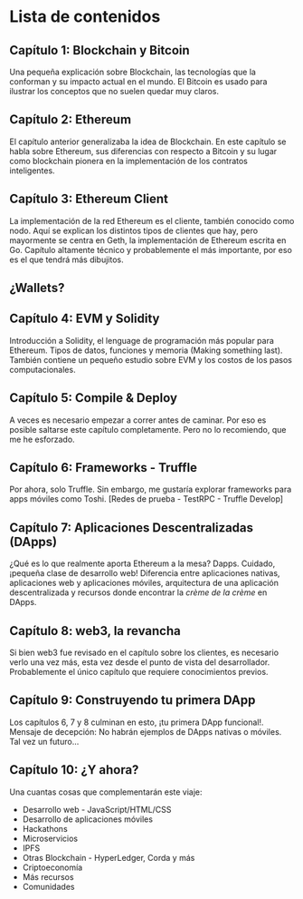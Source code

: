# Lista de contenidos

## Capítulo 1: Blockchain y Bitcoin

Una pequeña explicación sobre Blockchain, las tecnologías que la conforman y su impacto actual en el mundo. El Bitcoin es usado para ilustrar los conceptos que no suelen quedar muy claros.

## Capítulo 2: Ethereum

El capítulo anterior generalizaba la idea de Blockchain. En este capítulo se habla sobre Ethereum, sus diferencias con respecto a Bitcoin y su lugar como blockchain pionera en la implementación de los contratos inteligentes. 

## Capítulo 3: Ethereum Client

La implementación de la red Ethereum es el cliente, también conocido como nodo. Aquí se explican los distintos tipos de clientes que hay, pero mayormente se centra en Geth, la implementación de Ethereum escrita en Go. Capítulo altamente técnico y probablemente el más importante, por eso es el que tendrá más dibujitos.

## ¿Wallets?

## Capítulo 4: EVM y Solidity

Introducción a Solidity, el lenguage de programación más popular para Ethereum. Tipos de datos, funciones y memoria (Making something last). También contiene un pequeño estudio sobre EVM y los costos de los pasos computacionales.

## Capítulo 5: Compile & Deploy

A veces es necesario empezar a correr antes de caminar. Por eso es posible saltarse este capítulo completamente. Pero no lo recomiendo, que me he esforzado.

## Capítulo 6: Frameworks - Truffle

Por ahora, solo Truffle. Sin embargo, me gustaría explorar frameworks para apps móviles como Toshi.
[Redes de prueba - TestRPC - Truffle Develop]

## Capítulo 7: Aplicaciones Descentralizadas (DApps)

¿Qué es lo que realmente aporta Ethereum a la mesa? Dapps. Cuidado, ¡pequeña clase de desarrollo web! Diferencia entre aplicaciones nativas, aplicaciones web y aplicaciones móviles, arquitectura de una aplicación descentralizada y recursos donde encontrar la _crème de la crème_ en DApps.

## Capítulo 8: web3, la revancha

Si bien web3 fue revisado en el capítulo sobre los clientes, es necesario verlo una vez más, esta vez desde el punto de vista del desarrollador. Probablemente el único capítulo que requiere conocimientos previos.

## Capítulo 9: Construyendo tu primera DApp

Los capítulos 6, 7 y 8 culminan en esto, ¡tu primera DApp funcional!. Mensaje de decepción: No habrán ejemplos de DApps nativas o móviles. Tal vez un futuro...

## Capítulo 10: ¿Y ahora?

Una cuantas cosas que complementarán este viaje:

* Desarrollo web - JavaScript/HTML/CSS
* Desarrollo de aplicaciones móviles
* Hackathons
* Microservicios
* IPFS
* Otras Blockchain - HyperLedger, Corda y más
* Criptoeconomía
* Más recursos
* Comunidades







